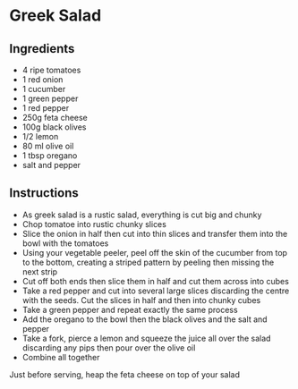 # Greek Salad

## Ingredients

* 4 ripe tomatoes
* 1 red onion
* 1 cucumber
* 1 green pepper
* 1 red pepper
* 250g feta cheese
* 100g black olives
* 1/2 lemon
* 80 ml olive oil
* 1 tbsp oregano
* salt and pepper

## Instructions

* As greek salad is a rustic salad, everything is cut big and chunky
* Chop tomatoe into rustic chunky slices
* Slice the onion in half then cut into thin slices and transfer them into the bowl with the tomatoes
* Using your vegetable peeler, peel off the skin of the cucumber from top to the bottom, creating a striped pattern by peeling then missing the next strip
* Cut off both ends then slice them in half and cut them across into cubes
* Take a red pepper and cut into several large slices discarding the centre with the seeds. Cut the slices in half and then into chunky cubes
* Take a green pepper and repeat exactly the same process
* Add the oregano to the bowl then the black olives and the salt and pepper
* Take a fork, pierce a lemon and squeeze the juice all over the salad discarding any pips then pour over the olive oil
* Combine all together

Just before serving, heap the feta cheese on top of your salad
